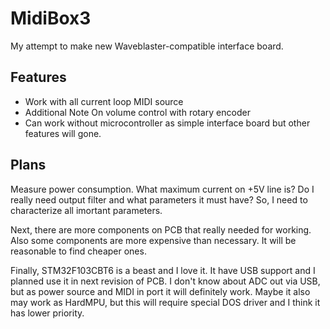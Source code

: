 # MidiBox3

My attempt to make new Waveblaster-compatible interface board.

## Features

* Work with all current loop MIDI source
* Additional Note On volume control with rotary encoder
* Can work without microcontroller as simple interface board but other features will gone.

## Plans


Measure power consumption. What maximum current on +5V line is? Do I really need output filter and what parameters it must have? So, I need to characterize all imortant parameters.

Next, there are more components on PCB that really needed for working. Also some components are more expensive than necessary. It will be reasonable to find cheaper ones.

Finally, STM32F103CBT6 is a beast and I love it. It have USB support and I planned use it in next revision of PCB. I don't know about ADC out via USB, but as power source and MIDI in port it will definitely work. Maybe it also may work as HardMPU, but this will require special DOS driver and I think it has lower priority.
